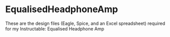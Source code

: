 # EqualisedHeadphoneAmp
These are the design files (Eagle, Spice, and an Excel spreadsheet) required for my Instructable: Equalised Headphone Amp
